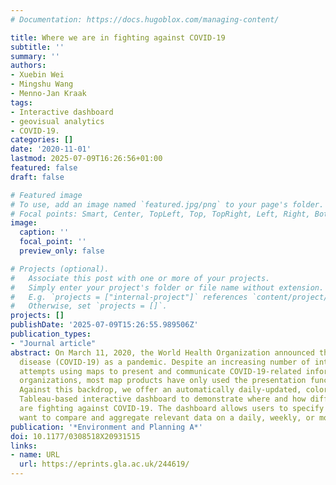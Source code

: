 ```yaml
---
# Documentation: https://docs.hugoblox.com/managing-content/

title: Where we are in fighting against COVID-19
subtitle: ''
summary: ''
authors:
- Xuebin Wei
- Mingshu Wang
- Menno-Jan Kraak
tags:
- Interactive dashboard
- geovisual analytics
- COVID-19.
categories: []
date: '2020-11-01'
lastmod: 2025-07-09T16:26:56+01:00
featured: false
draft: false

# Featured image
# To use, add an image named `featured.jpg/png` to your page's folder.
# Focal points: Smart, Center, TopLeft, Top, TopRight, Left, Right, BottomLeft, Bottom, BottomRight.
image:
  caption: ''
  focal_point: ''
  preview_only: false

# Projects (optional).
#   Associate this post with one or more of your projects.
#   Simply enter your project's folder or file name without extension.
#   E.g. `projects = ["internal-project"]` references `content/project/deep-learning/index.md`.
#   Otherwise, set `projects = []`.
projects: []
publishDate: '2025-07-09T15:26:55.989506Z'
publication_types:
- "Journal article"
abstract: On March 11, 2020, the World Health Organization announced the novel coronavirus
  disease (COVID-19) as a pandemic. Despite an increasing number of international
  attempts using maps to present and communicate COVID-19-related information in different
  organizations, most map products have only used the presentation function of maps.
  Against this backdrop, we offer an automatically daily-updated, color-blind-friendly,
  Tableau-based interactive dashboard to demonstrate where and how different countries
  are fighting against COVID-19. The dashboard allows users to specify countries they
  want to compare and aggregate relevant data on a daily, weekly, or monthly basis.
publication: '*Environment and Planning A*'
doi: 10.1177/0308518X20931515
links:
- name: URL
  url: https://eprints.gla.ac.uk/244619/
---
```

